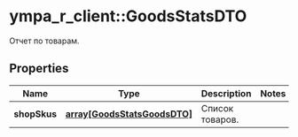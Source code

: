 # ympa_r_client::GoodsStatsDTO

Отчет по товарам.

## Properties
Name | Type | Description | Notes
------------ | ------------- | ------------- | -------------
**shopSkus** | [**array[GoodsStatsGoodsDTO]**](GoodsStatsGoodsDTO.md) | Список товаров. | 


